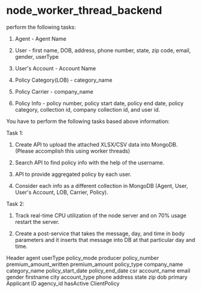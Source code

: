 # node_worker_thread_backend
perform the following tasks:

1) Agent - Agent Name

2) User - first name, DOB, address, phone number, state, zip code, email, gender, userType

3) User's Account - Account Name

4) Policy Category(LOB) - category_name

5) Policy Carrier - company_name

6) Policy Info -  policy number, policy start date, policy end date, policy category, collection id, company collection id, and user id.

 

You have to perform the following tasks based above information:

 

Task 1:

1) Create API to upload the attached XLSX/CSV data into MongoDB. (Please accomplish this using worker threads)

2) Search API to find policy info with the help of the username.

3) API to provide aggregated policy by each user.

4) Consider each info as a different collection in MongoDB (Agent, User, User's Account, LOB, Carrier, Policy).

 

Task 2:

1) Track real-time CPU utilization of the node server and on 70% usage restart the server.

2) Create a post-service that takes the message, day, and time in body parameters and it inserts that message into DB at that particular day and time.


Header 
agent	userType	policy_mode	producer	policy_number	premium_amount_written	premium_amount	policy_type	company_name	category_name	policy_start_date	policy_end_date	csr	account_name	email	gender	firstname	city	account_type	phone	address	state	zip	dob	primary	Applicant ID	agency_id	hasActive ClientPolicy
